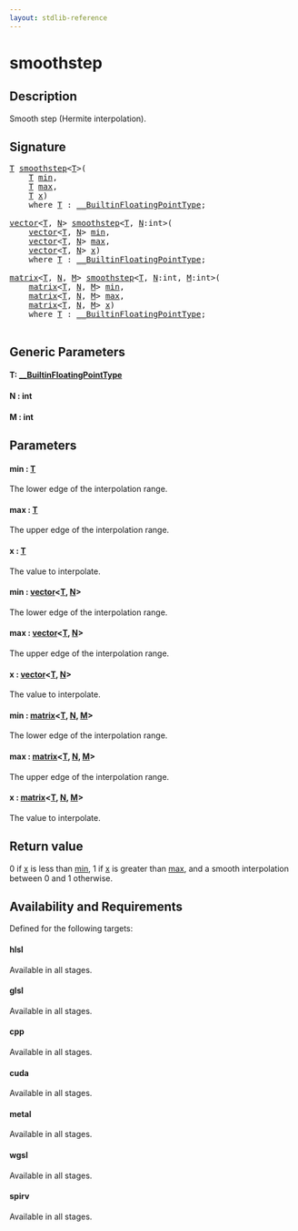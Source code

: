 ```yaml
---
layout: stdlib-reference
---
```


# smoothstep

## Description

Smooth step (Hermite interpolation).



## Signature 

<pre>
<a href="smoothstep.md#typeparam-T" class="code_type">T</a> <a href="smoothstep.md">smoothstep</a>&lt;<a href="smoothstep.md#typeparam-T" class="code_type">T</a>&gt;(
    <a href="smoothstep.md#typeparam-T" class="code_type">T</a> <a href="smoothstep.md#decl-min" class="code_param">min</a>,
    <a href="smoothstep.md#typeparam-T" class="code_type">T</a> <a href="smoothstep.md#decl-max" class="code_param">max</a>,
    <a href="smoothstep.md#typeparam-T" class="code_type">T</a> <a href="smoothstep.md#decl-x" class="code_param">x</a>)
    <span class='code_keyword'>where</span> <a href="smoothstep.md#typeparam-T" class="code_type">T</a> : <a href="../interfaces/0_builtinfloatingpointtype-029hm/index.md" class="code_type">__BuiltinFloatingPointType</a>;

<a href="../types/vector/index.md" class="code_type">vector</a>&lt;<a href="smoothstep.md#typeparam-T" class="code_type">T</a>, <a href="smoothstep.md#decl-N" class="code_var">N</a>&gt; <a href="smoothstep.md">smoothstep</a>&lt;<a href="smoothstep.md#typeparam-T" class="code_type">T</a>, <a href="smoothstep.md#decl-N" class="code_var">N</a>:<span class="code_keyword">int</span>&gt;(
    <a href="../types/vector/index.md" class="code_type">vector</a>&lt;<a href="smoothstep.md#typeparam-T" class="code_type">T</a>, <a href="smoothstep.md#decl-N" class="code_var">N</a>&gt; <a href="smoothstep.md#decl-min" class="code_param">min</a>,
    <a href="../types/vector/index.md" class="code_type">vector</a>&lt;<a href="smoothstep.md#typeparam-T" class="code_type">T</a>, <a href="smoothstep.md#decl-N" class="code_var">N</a>&gt; <a href="smoothstep.md#decl-max" class="code_param">max</a>,
    <a href="../types/vector/index.md" class="code_type">vector</a>&lt;<a href="smoothstep.md#typeparam-T" class="code_type">T</a>, <a href="smoothstep.md#decl-N" class="code_var">N</a>&gt; <a href="smoothstep.md#decl-x" class="code_param">x</a>)
    <span class='code_keyword'>where</span> <a href="smoothstep.md#typeparam-T" class="code_type">T</a> : <a href="../interfaces/0_builtinfloatingpointtype-029hm/index.md" class="code_type">__BuiltinFloatingPointType</a>;

<a href="../types/matrix/index.md" class="code_type">matrix</a>&lt;<a href="smoothstep.md#typeparam-T" class="code_type">T</a>, <a href="smoothstep.md#decl-N" class="code_var">N</a>, <a href="smoothstep.md#decl-M" class="code_var">M</a>&gt; <a href="smoothstep.md">smoothstep</a>&lt;<a href="smoothstep.md#typeparam-T" class="code_type">T</a>, <a href="smoothstep.md#decl-N" class="code_var">N</a>:<span class="code_keyword">int</span>, <a href="smoothstep.md#decl-M" class="code_var">M</a>:<span class="code_keyword">int</span>&gt;(
    <a href="../types/matrix/index.md" class="code_type">matrix</a>&lt;<a href="smoothstep.md#typeparam-T" class="code_type">T</a>, <a href="smoothstep.md#decl-N" class="code_var">N</a>, <a href="smoothstep.md#decl-M" class="code_var">M</a>&gt; <a href="smoothstep.md#decl-min" class="code_param">min</a>,
    <a href="../types/matrix/index.md" class="code_type">matrix</a>&lt;<a href="smoothstep.md#typeparam-T" class="code_type">T</a>, <a href="smoothstep.md#decl-N" class="code_var">N</a>, <a href="smoothstep.md#decl-M" class="code_var">M</a>&gt; <a href="smoothstep.md#decl-max" class="code_param">max</a>,
    <a href="../types/matrix/index.md" class="code_type">matrix</a>&lt;<a href="smoothstep.md#typeparam-T" class="code_type">T</a>, <a href="smoothstep.md#decl-N" class="code_var">N</a>, <a href="smoothstep.md#decl-M" class="code_var">M</a>&gt; <a href="smoothstep.md#decl-x" class="code_param">x</a>)
    <span class='code_keyword'>where</span> <a href="smoothstep.md#typeparam-T" class="code_type">T</a> : <a href="../interfaces/0_builtinfloatingpointtype-029hm/index.md" class="code_type">__BuiltinFloatingPointType</a>;

</pre>

## Generic Parameters

####  <a id="typeparam-T"></a>T: [\_\_BuiltinFloatingPointType](../interfaces/0_builtinfloatingpointtype-029hm/index.md)
####  <a id="decl-N"></a>N  : int
####  <a id="decl-M"></a>M  : int

## Parameters

####  <a id="decl-min"></a>min  : [T](smoothstep.md#typeparam-T)
The lower edge of the interpolation range.

####  <a id="decl-max"></a>max  : [T](smoothstep.md#typeparam-T)
The upper edge of the interpolation range.

####  <a id="decl-x"></a>x  : [T](smoothstep.md#typeparam-T)
The value to interpolate.

####  <a id="decl-min"></a>min  : [vector](../types/vector/index.md)\<[T](../types/vector/index.md#typeparam-T), [N](../types/vector/index.md#decl-N)\>
The lower edge of the interpolation range.

####  <a id="decl-max"></a>max  : [vector](../types/vector/index.md)\<[T](../types/vector/index.md#typeparam-T), [N](../types/vector/index.md#decl-N)\>
The upper edge of the interpolation range.

####  <a id="decl-x"></a>x  : [vector](../types/vector/index.md)\<[T](../types/vector/index.md#typeparam-T), [N](../types/vector/index.md#decl-N)\>
The value to interpolate.

####  <a id="decl-min"></a>min  : [matrix](../types/matrix/index.md)\<[T](../types/matrix/t-0.md), [N](../types/matrix/index.md#decl-N), [M](../types/matrix/index.md#decl-M)\>
The lower edge of the interpolation range.

####  <a id="decl-max"></a>max  : [matrix](../types/matrix/index.md)\<[T](../types/matrix/t-0.md), [N](../types/matrix/index.md#decl-N), [M](../types/matrix/index.md#decl-M)\>
The upper edge of the interpolation range.

####  <a id="decl-x"></a>x  : [matrix](../types/matrix/index.md)\<[T](../types/matrix/t-0.md), [N](../types/matrix/index.md#decl-N), [M](../types/matrix/index.md#decl-M)\>
The value to interpolate.


## Return value
0 if <span class='code'><a href="smoothstep.md#decl-x" class="code_param">x</a></span> is less than <span class='code'><a href="smoothstep.md#decl-min" class="code_param">min</a></span>, 1 if <span class='code'><a href="smoothstep.md#decl-x" class="code_param">x</a></span> is greater than <span class='code'><a href="smoothstep.md#decl-max" class="code_param">max</a></span>, and a smooth interpolation between 0 and 1 otherwise.


## Availability and Requirements

Defined for the following targets:

#### hlsl
Available in all stages.

#### glsl
Available in all stages.

#### cpp
Available in all stages.

#### cuda
Available in all stages.

#### metal
Available in all stages.

#### wgsl
Available in all stages.

#### spirv
Available in all stages.




<script>
// Fix .md links to .html when on ReadTheDocs
if (window.location.hostname.includes('readthedocs') || 
    window.location.hostname.includes('rtfd.io')) {
  document.addEventListener('DOMContentLoaded', function() {
    const links = document.querySelectorAll('a');
    links.forEach(link => {
      const href = link.getAttribute('href');
      if (href && href.includes('.md')) {
        // This regex will handle .md links with or without fragment identifiers or query parameters
        link.href = link.href.replace(/(.+)\.md(#[^?]*)?(\?.*)?$/, '$1.html$2$3');
      }
    });
  });
}
</script>
